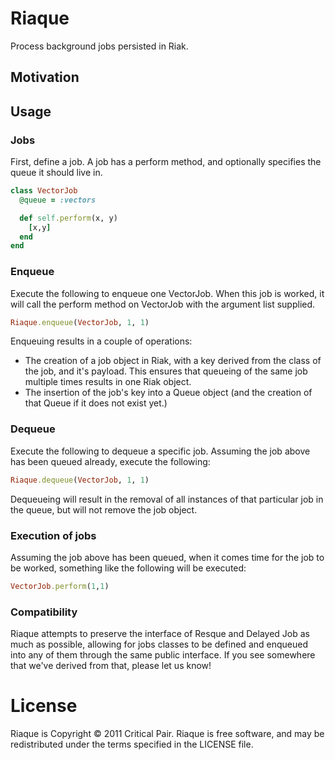 # Riaque

Process background jobs persisted in Riak.

## Motivation

## Usage 

### Jobs

First, define a job.  A job has a perform method, and optionally
specifies the queue it should live in.

```ruby
class VectorJob
  @queue = :vectors

  def self.perform(x, y) 
    [x,y]
  end
end
```

### Enqueue 

Execute the following to enqueue one VectorJob.  When this job is worked, 
it will call the perform method on VectorJob with the argument list supplied.

```ruby 
Riaque.enqueue(VectorJob, 1, 1)
```

Enqueuing results in a couple of operations:

* The creation of a job object in Riak, with a key derived from the class of the job, and it's payload.  This ensures that queueing of the same job multiple times results in one Riak object.
* The insertion of the job's key into a Queue object (and the creation of that Queue if it does not exist yet.)

### Dequeue 

Execute the following to dequeue a specific job.  Assuming the job above has been queued already, execute the following:

```ruby
Riaque.dequeue(VectorJob, 1, 1)
```

Dequeueing will result in the removal of all instances of that particular job in the queue, but will not remove the job object.

### Execution of jobs

Assuming the job above has been queued, when it comes time for the job to be worked, something like the following will be executed:

```ruby
VectorJob.perform(1,1)
```

### Compatibility

Riaque attempts to preserve the interface of Resque and Delayed Job as much as possible, allowing for jobs classes to be defined and enqueued into any of them through the same public interface.  If you see somewhere that we've derived from that, please let us know!

License
=======

Riaque is Copyright © 2011 Critical Pair.  Riaque is free software, and may be redistributed under the terms specified in the LICENSE file.
